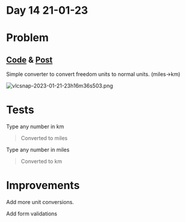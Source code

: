 # Day 14 21-01-23

# Problem

## [Code](https://github.com/sohrabhamza/Days-of-code-JS/tree/main/Day%2015) & [Post](https://www.linkedin.com/posts/sohrab-hamza-ab13151a5_vitbhopalgaming-daysofcode-day14-activity-7023132394891190272-3b-F?utm_source=share&utm_medium=member_desktop)

Simple converter to convert freedom units to normal units. (miles->km)

![vlcsnap-2023-01-21-23h16m36s503.png](https://i.imgur.com/pzfA0x1.png)

# Tests

Type any number in km

> Converted to miles

Type any number in miles

> Converted to km

# Improvements

Add more unit conversions. 

Add form validations
